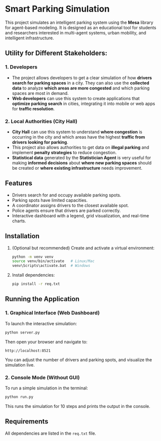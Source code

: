 # Smart Parking Simulation

This project simulates an intelligent parking system using the **Mesa** library for agent-based modeling. It is designed as an educational tool for students and researchers interested in multi-agent systems, urban mobility, and intelligent infrastructure. 

## Utility for Different Stakeholders:

### 1. **Developers**
   - The project allows developers to get a clear simulation of how **drivers search for parking spaces** in a city. They can also use the **collected data** to analyze **which areas are more congested** and which parking spaces are most in demand.
   - **Web developers** can use this system to create applications that **optimize parking search** in cities, integrating it into mobile or web apps for **traffic resolution**.

### 2. **Local Authorities (City Hall)**
   - **City Hall** can use this system to understand **where congestion** is occurring in the city and which areas have the highest **traffic from drivers looking for parking**. 
   - This project also allows authorities to get data on **illegal parking** and implement **penalty strategies** to reduce congestion.
   - **Statistical data** generated by the **Statistician Agent** is very useful for making **informed decisions** about **where new parking spaces** should be created or **where existing infrastructure** needs improvement.


## Features

- Drivers search for and occupy available parking spots.
- Parking spots have limited capacities.
- A coordinator assigns drivers to the closest available spot.
- Police agents ensure that drivers are parked correctly.
- Interactive dashboard with a legend, grid visualization, and real-time charts.

## Installation

1. (Optional but recommended) Create and activate a virtual environment:
   ```bash
   python -m venv venv
   source venv/bin/activate   # Linux/Mac
   venv\Scripts\activate.bat  # Windows
   ```

2. Install dependencies:
   ```bash
   pip install -r req.txt
   ```

## Running the Application

### 1. Graphical Interface (Web Dashboard)

To launch the interactive simulation:
```bash
python server.py
```

Then open your browser and navigate to:
```
http://localhost:8521
```

You can adjust the number of drivers and parking spots, and visualize the simulation live.

### 2. Console Mode (Without GUI)

To run a simple simulation in the terminal:
```bash
python run.py
```

This runs the simulation for 10 steps and prints the output in the console.

## Requirements

All dependencies are listed in the `req.txt` file.
